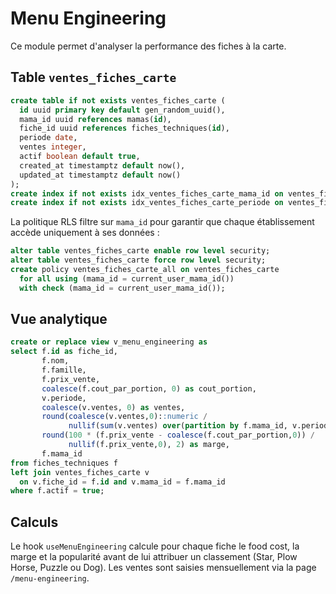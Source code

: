 # Menu Engineering

Ce module permet d'analyser la performance des fiches à la carte.

## Table `ventes_fiches_carte`

```sql
create table if not exists ventes_fiches_carte (
  id uuid primary key default gen_random_uuid(),
  mama_id uuid references mamas(id),
  fiche_id uuid references fiches_techniques(id),
  periode date,
  ventes integer,
  actif boolean default true,
  created_at timestamptz default now(),
  updated_at timestamptz default now()
);
create index if not exists idx_ventes_fiches_carte_mama_id on ventes_fiches_carte(mama_id);
create index if not exists idx_ventes_fiches_carte_periode on ventes_fiches_carte(periode);
```

La politique RLS filtre sur `mama_id` pour garantir que chaque établissement accède uniquement à ses données :

```sql
alter table ventes_fiches_carte enable row level security;
alter table ventes_fiches_carte force row level security;
create policy ventes_fiches_carte_all on ventes_fiches_carte
  for all using (mama_id = current_user_mama_id())
  with check (mama_id = current_user_mama_id());
```

## Vue analytique

```sql
create or replace view v_menu_engineering as
select f.id as fiche_id,
       f.nom,
       f.famille,
       f.prix_vente,
       coalesce(f.cout_par_portion, 0) as cout_portion,
       v.periode,
       coalesce(v.ventes, 0) as ventes,
       round(coalesce(v.ventes,0)::numeric /
             nullif(sum(v.ventes) over(partition by f.mama_id, v.periode),0), 4) as popularite,
       round(100 * (f.prix_vente - coalesce(f.cout_par_portion,0)) /
             nullif(f.prix_vente,0), 2) as marge,
       f.mama_id
from fiches_techniques f
left join ventes_fiches_carte v
  on v.fiche_id = f.id and v.mama_id = f.mama_id
where f.actif = true;
```

## Calculs

Le hook `useMenuEngineering` calcule pour chaque fiche le food cost, la marge et la popularité avant de lui attribuer un classement (Star, Plow Horse, Puzzle ou Dog). Les ventes sont saisies mensuellement via la page `/menu-engineering`.
